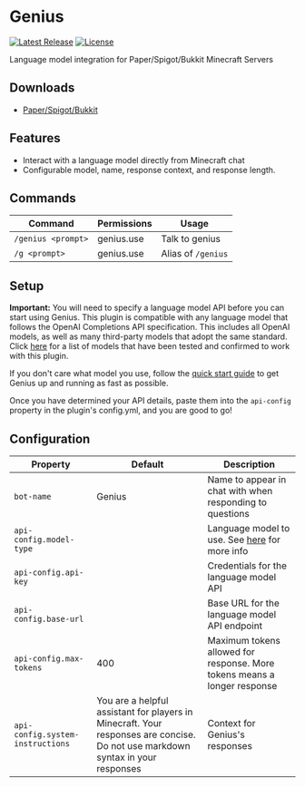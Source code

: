 # Genius
[![Latest Release](https://img.shields.io/github/release/fletchly/genius.svg?color=6cd113)](https://github.com/fletchly/genius/releases/latest)
[![License](https://img.shields.io/github/license/fletchly/genius.svg?color=2664ff)](https://github.com/fletchly/genius/blob/main/LICENSE)

Language model integration for Paper/Spigot/Bukkit Minecraft Servers

## Downloads
- [Paper/Spigot/Bukkit](https://modrinth.com/plugin/genius)

## Features
- Interact with a language model directly from Minecraft chat
- Configurable model, name, response context, and response length.

## Commands

| Command            | Permissions | Usage              |
|--------------------|-------------|--------------------|
| `/genius <prompt>` | genius.use  | Talk to genius     |
| `/g <prompt>`      | genius.use  | Alias of `/genius` |

## Setup
**Important:** You will need to specify a language model API before you can start using Genius. This plugin is compatible with any language model that follows the OpenAI Completions API specification. This includes all OpenAI models, as well as many third-party models that adopt the same standard. Click [here](/supported-models.md) for a list of models that have been tested and confirmed to work with this plugin.

If you don't care what model you use, follow the [quick start guide]() to get Genius up and running as fast as possible.

Once you have determined your API details, paste them into the `api-config` property in the plugin's config.yml, and you are good to go!

## Configuration
| Property                         | Default                                                                                                                        | Description                                                              |
|----------------------------------|--------------------------------------------------------------------------------------------------------------------------------|--------------------------------------------------------------------------|
| `bot-name`                       | Genius                                                                                                                         | Name to appear in chat with when responding to questions                 |
| `api-config.model-type`          |                                                                                                                                | Language model to use. See [here](/supported-models.md) for more info    |
| `api-config.api-key`             |                                                                                                                                | Credentials for the language model API                                   |
| `api-config.base-url`            |                                                                                                                                | Base URL for the language model API endpoint                             |
| `api-config.max-tokens`          | 400                                                                                                                            | Maximum tokens allowed for response. More tokens means a longer response |
| `api-config.system-instructions` | You are a helpful assistant for players in Minecraft. Your responses are concise. Do not use markdown syntax in your responses | Context for Genius's responses                                           |
